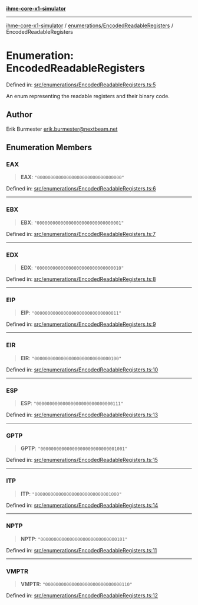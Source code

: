 [**ihme-core-x1-simulator**](../../../README.md)

***

[ihme-core-x1-simulator](../../../modules.md) / [enumerations/EncodedReadableRegisters](../README.md) / EncodedReadableRegisters

# Enumeration: EncodedReadableRegisters

Defined in: [src/enumerations/EncodedReadableRegisters.ts:5](https://github.com/ProgrammIt/CPU-Simulator/blob/96764be0553f95d688bfe5600c9ae9aea8701845/src/enumerations/EncodedReadableRegisters.ts#L5)

An enum representing the readable registers and their binary code.

## Author

Erik Burmester <erik.burmester@nextbeam.net>

## Enumeration Members

### EAX

> **EAX**: `"00000000000000000000000000000000"`

Defined in: [src/enumerations/EncodedReadableRegisters.ts:6](https://github.com/ProgrammIt/CPU-Simulator/blob/96764be0553f95d688bfe5600c9ae9aea8701845/src/enumerations/EncodedReadableRegisters.ts#L6)

***

### EBX

> **EBX**: `"00000000000000000000000000000001"`

Defined in: [src/enumerations/EncodedReadableRegisters.ts:7](https://github.com/ProgrammIt/CPU-Simulator/blob/96764be0553f95d688bfe5600c9ae9aea8701845/src/enumerations/EncodedReadableRegisters.ts#L7)

***

### EDX

> **EDX**: `"00000000000000000000000000000010"`

Defined in: [src/enumerations/EncodedReadableRegisters.ts:8](https://github.com/ProgrammIt/CPU-Simulator/blob/96764be0553f95d688bfe5600c9ae9aea8701845/src/enumerations/EncodedReadableRegisters.ts#L8)

***

### EIP

> **EIP**: `"00000000000000000000000000000011"`

Defined in: [src/enumerations/EncodedReadableRegisters.ts:9](https://github.com/ProgrammIt/CPU-Simulator/blob/96764be0553f95d688bfe5600c9ae9aea8701845/src/enumerations/EncodedReadableRegisters.ts#L9)

***

### EIR

> **EIR**: `"00000000000000000000000000000100"`

Defined in: [src/enumerations/EncodedReadableRegisters.ts:10](https://github.com/ProgrammIt/CPU-Simulator/blob/96764be0553f95d688bfe5600c9ae9aea8701845/src/enumerations/EncodedReadableRegisters.ts#L10)

***

### ESP

> **ESP**: `"00000000000000000000000000000111"`

Defined in: [src/enumerations/EncodedReadableRegisters.ts:13](https://github.com/ProgrammIt/CPU-Simulator/blob/96764be0553f95d688bfe5600c9ae9aea8701845/src/enumerations/EncodedReadableRegisters.ts#L13)

***

### GPTP

> **GPTP**: `"00000000000000000000000000001001"`

Defined in: [src/enumerations/EncodedReadableRegisters.ts:15](https://github.com/ProgrammIt/CPU-Simulator/blob/96764be0553f95d688bfe5600c9ae9aea8701845/src/enumerations/EncodedReadableRegisters.ts#L15)

***

### ITP

> **ITP**: `"00000000000000000000000000001000"`

Defined in: [src/enumerations/EncodedReadableRegisters.ts:14](https://github.com/ProgrammIt/CPU-Simulator/blob/96764be0553f95d688bfe5600c9ae9aea8701845/src/enumerations/EncodedReadableRegisters.ts#L14)

***

### NPTP

> **NPTP**: `"00000000000000000000000000000101"`

Defined in: [src/enumerations/EncodedReadableRegisters.ts:11](https://github.com/ProgrammIt/CPU-Simulator/blob/96764be0553f95d688bfe5600c9ae9aea8701845/src/enumerations/EncodedReadableRegisters.ts#L11)

***

### VMPTR

> **VMPTR**: `"00000000000000000000000000000110"`

Defined in: [src/enumerations/EncodedReadableRegisters.ts:12](https://github.com/ProgrammIt/CPU-Simulator/blob/96764be0553f95d688bfe5600c9ae9aea8701845/src/enumerations/EncodedReadableRegisters.ts#L12)
